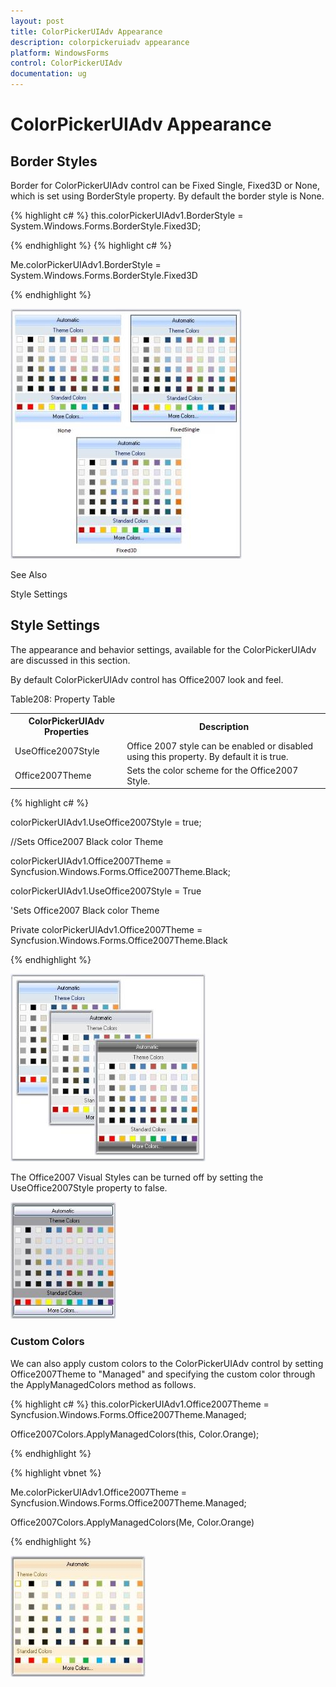 ```yaml
---
layout: post
title: ColorPickerUIAdv Appearance
description: colorpickeruiadv appearance
platform: WindowsForms
control: ColorPickerUIAdv 
documentation: ug
---
```

# ColorPickerUIAdv Appearance

## Border Styles

Border for ColorPickerUIAdv control can be Fixed Single, Fixed3D or None, which is set using BorderStyle property. By default the border style is None.




{% highlight c# %}
this.colorPickerUIAdv1.BorderStyle = System.Windows.Forms.BorderStyle.Fixed3D;


{% endhighlight  %}
{% highlight c# %}




Me.colorPickerUIAdv1.BorderStyle = System.Windows.Forms.BorderStyle.Fixed3D

{% endhighlight  %}

![](ColorPickerUIAdv_Images/Overview_img270.jpeg)



 See Also
 
Style Settings



## Style Settings

The appearance and behavior settings, available for the ColorPickerUIAdv are discussed in this section.

By default ColorPickerUIAdv control has Office2007 look and feel. 

Table208: Property Table

<table>
<tr>
<th>
ColorPickerUIAdv Properties</th><th>
Description</th></tr>
<tr>
<td>
UseOffice2007Style</td><td>
Office 2007 style can be enabled or disabled using this property. By default it is true.</td></tr>
<tr>
<td>
Office2007Theme</td><td>
Sets the color scheme for the Office2007 Style.</td></tr>
</table>




{% highlight c# %}

colorPickerUIAdv1.UseOffice2007Style = true;



//Sets Office2007 Black color Theme

colorPickerUIAdv1.Office2007Theme = Syncfusion.Windows.Forms.Office2007Theme.Black;







colorPickerUIAdv1.UseOffice2007Style = True



'Sets Office2007 Black color Theme

Private colorPickerUIAdv1.Office2007Theme = Syncfusion.Windows.Forms.Office2007Theme.Black

{% endhighlight  %}

![](ColorPickerUIAdv_Images/Overview_img271.jpeg) 



The Office2007 Visual Styles can be turned off by setting the UseOffice2007Style property to false.

![](ColorPickerUIAdv_Images/Overview_img272.jpeg) 



### Custom Colors

We can also apply custom colors to the ColorPickerUIAdv control by setting Office2007Theme to "Managed" and specifying the custom color through the ApplyManagedColors method as follows.




{% highlight c# %}
this.colorPickerUIAdv1.Office2007Theme = Syncfusion.Windows.Forms.Office2007Theme.Managed;

Office2007Colors.ApplyManagedColors(this, Color.Orange);


{% endhighlight  %}


{% highlight vbnet  %}

Me.colorPickerUIAdv1.Office2007Theme = Syncfusion.Windows.Forms.Office2007Theme.Managed;

Office2007Colors.ApplyManagedColors(Me, Color.Orange)

{% endhighlight  %}

![](ColorPickerUIAdv_Images/Overview_img273.jpeg) 